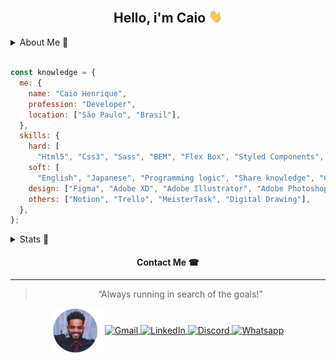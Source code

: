 <h2 align="center">Hello, i'm Caio <img src="./assets/Hi.gif" width="22"></h2>

<details>
  <summary>About Me 📝</h4></summary>

  <p>
    My experience in the technology area started just before 2013. <br>
    I always liked the area but I had no idea how this world worked in a professional way, I saw the layouts of the Microsoft system or any other company and thought: <br>

How will it be done? <br>
Do these boxes, buttons, menus already exist and someone just needs to assemble the screens, dragging the boxes as if it were a puzzle? <br>

It was out of this curiosity that I decided to look for a college and learn more about a technology course. I decided to join and it was in this course that I met and took many questions related to the area. <br>
So knowing the world of programming I discovered that the systems were made from text codes. I came face to face with it, but I found it very interesting! <br>
Excited by this discovery, I decided to enter this world once and for all.
Since then I have a few years' experience in various technologies, also working on my personal development.

  </p>

</details>

<br>

```js
const knowledge = {
  me: {
    name: "Caio Henrique",
    profession: "Developer",
    location: ["São Paulo", "Brasil"],
  },
  skills: {
    hard: [
      "Html5", "Css3", "Sass", "BEM", "Flex Box", "Styled Components", "Javascript", "jQuery", "Vanilla", "ES6+", "Ajax", "Emmet", "GIT", "GitHub", "NodeJS", "NPM", "Yarn", "ReactJS", "React NativeJS", "NextJS", "SQL", "Docker", "Typescript", ],
    soft: [
      "English", "Japanese", "Programming logic", "Share knowledge", "Communication", "Team work", "Personal organization", ],
    design: ["Figma", "Adobe XD", "Adobe Illustrator", "Adobe Photoshop"],
    others: ["Notion", "Trello", "MeisterTask", "Digital Drawing"],
  },
};
```

<details>
  <summary>Stats 🌟</summary>

  <h4>My GitHub Stats 📈</h4>

  <a href="https://github.com/caiohenrique-developer">
    <img width="280" height="100%" src="https://github-readme-stats.vercel.app/api?username=caiohenrique-developer&theme=maroongold&show_icons=true" />
  </a>

  <br>

  <a href="https://github.com/caiohenrique-developer">
    <img width="280" height="100%" src="https://github-readme-stats.vercel.app/api/top-langs/?username=caiohenrique-developer&hide=html&layout=compact&theme=maroongold" />
  </a>

  <br>

  <h4>Currently Working 📁</h4>

  <a href="https://github.com/caiohenrique-developer/moveit-web">
    <img width="250" height="100%" src="https://github-readme-stats.vercel.app/api/pin/?username=caiohenrique-developer&repo=moveit-web&theme=dark" />
  </a>
</details>

<!-- <img alt="Contact Me" title="Contact Me" src="./assets/phone.svg" width="350" align="left" /> -->

<h4 align="center">Contact Me ☎</h4>

---

<blockquote align="center">“Always running in search of the goals!”</blockquote>

<p align="center">
  <img align="center" alt="Profile Avatar" src="./assets/professional.png" width="80" />
  <a href="mailto:caiohenrique.developer@gmail.com">
    <img align="center" alt="Gmail" src="https://img.shields.io/badge/caiohenrique.developer@gmail.com-D14836?logo=gmail&logoColor=white&style=flat" />
  </a>
  <a href="https://www.linkedin.com/in/caio-henrique-024627171">
    <img align="center" alt="LinkedIn" src="https://img.shields.io/badge/Caio%20Henrique-0077B5?logo=linkedin&logoColor=white&style=flat" />
  </a>
  <a href="https://discord.com/users/688203516967387177">
    <img align="center" alt="Discord" src="https://img.shields.io/badge/Caio%231333-7289DA?logo=discord&logoColor=white&style=flat" />
  </a>
  <a href="https://api.whatsapp.com/send?phone=5511943902438&text=Fala%20Caio,%20como%20vai?">
    <img align="center" alt="Whatsapp" src="https://img.shields.io/badge/(11)%2094390%202438-25D366?style=social&logo=whatsapp&logoColor=black" />
  </a>
</p>
